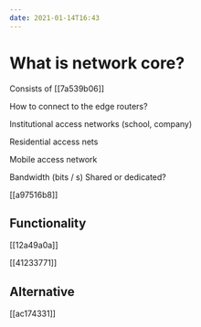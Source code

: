 ```yaml
---
date: 2021-01-14T16:43
---
```


# What is network core?

Consists of [[7a539b06]]

How to connect to the edge routers?

Institutional access networks (school, company)

Residential access nets

Mobile access network

Bandwidth (bits / s)
Shared or dedicated?

[[a97516b8]]

## Functionality

[[12a49a0a]]

[[41233771]]

## Alternative

[[ac174331]]
